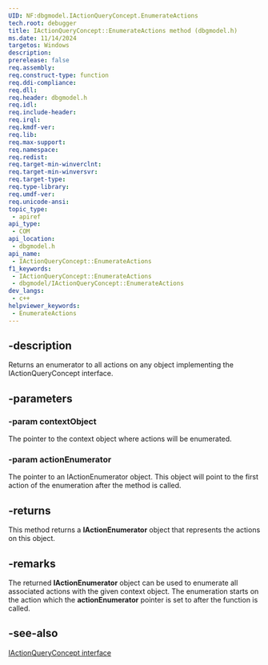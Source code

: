 ```yaml
---
UID: NF:dbgmodel.IActionQueryConcept.EnumerateActions
tech.root: debugger
title: IActionQueryConcept::EnumerateActions method (dbgmodel.h)
ms.date: 11/14/2024
targetos: Windows
description: 
prerelease: false
req.assembly: 
req.construct-type: function
req.ddi-compliance: 
req.dll: 
req.header: dbgmodel.h
req.idl: 
req.include-header: 
req.irql: 
req.kmdf-ver: 
req.lib: 
req.max-support: 
req.namespace: 
req.redist: 
req.target-min-winverclnt: 
req.target-min-winversvr: 
req.target-type: 
req.type-library: 
req.umdf-ver: 
req.unicode-ansi: 
topic_type:
 - apiref
api_type:
 - COM
api_location:
 - dbgmodel.h
api_name:
 - IActionQueryConcept::EnumerateActions
f1_keywords:
 - IActionQueryConcept::EnumerateActions
 - dbgmodel/IActionQueryConcept::EnumerateActions
dev_langs:
 - c++
helpviewer_keywords:
 - EnumerateActions
---
```


## -description

Returns an enumerator to all actions on any object implementing the IActionQueryConcept interface.


## -parameters

### -param contextObject

The pointer to the context object where actions will be enumerated.

### -param actionEnumerator

The pointer to an IActionEnumerator object. This object will point to the first action of the enumeration after the method is called.

## -returns

This method returns a **IActionEnumerator** object that represents the actions on this object.

## -remarks

The returned **IActionEnumerator** object can be used to enumerate all associated actions with the given context object. The enumeration starts on the action which the **actionEnumerator** pointer is set to after the function is called.
## -see-also

[IActionQueryConcept interface](nn-dbgmodel-iactionqueryconcept.md)